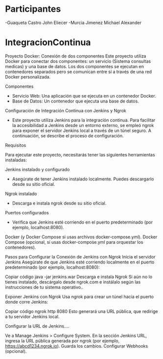 # Participantes

-Guaqueta Castro John Eliecer
-Murcia Jimenez Michael Alexander


# IntegracionContinua

Proyecto Docker: Conexión de dos componentes
Este proyecto utiliza Docker para conectar dos componentes: un servicio (Sistema consultas medicas) y una base de datos. Los dos componentes se ejecutan en contenedores separados pero se comunican entre sí a través de una red Docker personalizada.

Componentes

- Servicio Web: Una aplicación que se ejecuta en un contenedor Docker.
- Base de Datos: Un contenedor que ejecuta una base de datos.

Configuración de Integración Continua con Jenkins y Ngrok

- Este proyecto utiliza Jenkins para la integración continua. Para facilitar la accesibilidad a Jenkins desde un entorno externo, se empleó ngrok para exponer el servidor Jenkins local a través de un túnel seguro. A continuación, se describe el proceso de configuración.

Requisitos

Para ejecutar este proyecto, necesitarás tener las siguientes herramientas instaladas:

Jenkins instalado y configurado
- Asegúrate de tener Jenkins instalado localmente. Puedes descargarlo desde su sitio oficial.

Ngrok instalado
- Descarga e instala ngrok desde su sitio oficial.

Puertos configurados
- Verifica que Jenkins esté corriendo en el puerto predeterminado (por ejemplo, localhost:8080).

Docker (y Docker Compose si usas archivos docker-compose.yml).
Docker Compose (opcional, si usas docker-compose.yml para orquestar los contenedores).

Pasos para Configurar la Conexión de Jenkins con Ngrok
Inicia el servidor Jenkins
Asegúrate de que Jenkins esté corriendo localmente en el puerto predeterminado (por ejemplo, localhost:8080):

Copiar código
java -jar jenkins.war
Descarga e instala Ngrok
Si aún no lo tienes instalado, descárgalo desde ngrok.com e instálalo según las instrucciones de tu sistema operativo..

Exponer Jenkins con Ngrok
Usa ngrok para crear un túnel hacia el puerto donde corre Jenkins:

Copiar código
ngrok http 8080
Esto generará una URL pública, que redirige a tu servidor Jenkins local.

Configurar la URL de Jenkins....

Ve a Manage Jenkins > Configure System.
En la sección Jenkins URL, ingresa la URL pública generada por ngrok (por ejemplo, https://abcd1234.ngrok.io).
Guarda los cambios.
Configurar Webhooks (opcional).


